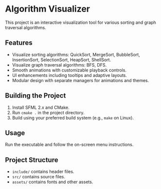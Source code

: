 # Algorithm Visualizer

This project is an interactive visualization tool for various sorting and graph traversal algorithms.

## Features
- Visualize sorting algorithms: QuickSort, MergeSort, BubbleSort, InsertionSort, SelectionSort, HeapSort, ShellSort.
- Visualize graph traversal algorithms: BFS, DFS.
- Smooth animations with customizable playback controls.
- UI enhancements including tooltips and adaptive layouts.
- Modular design with separate managers for animations and themes.

## Building the Project
1. Install SFML 2.x and CMake.
2. Run `cmake .` in the project directory.
3. Build using your preferred build system (e.g., `make` on Linux).

## Usage
Run the executable and follow the on-screen menu instructions.

## Project Structure
- `include/` contains header files.
- `src/` contains source files.
- `assets/` contains fonts and other assets. 